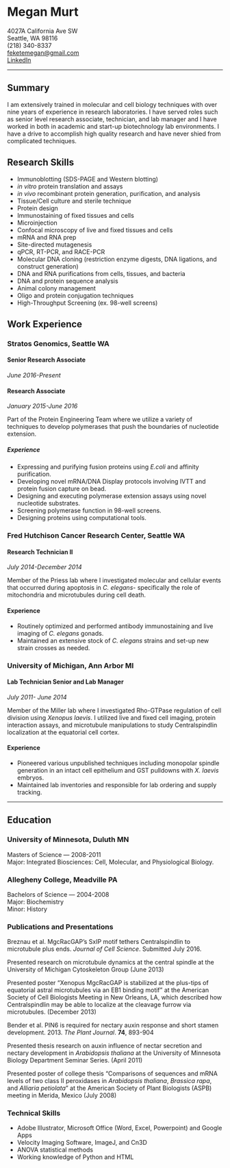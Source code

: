 # Megan Murt

4027A California Ave SW  
Seattle, WA 98116  
(218) 340-8337   
feketemegan@gmail.com  
[LinkedIn](https://www.linkedin.com/in/megan-murt-60457a68/)
* * *

## Summary
I am extensively trained in molecular and cell biology techniques with over nine years of experience in research laboratories. I have served roles such as senior level research associate, technician, and lab manager and I have worked in both in academic and start-up biotechnology lab environments.  I have a drive to accomplish high quality research and have never shied from complicated techniques.

## Research Skills
* Immunoblotting  (SDS-PAGE and Western blotting)
* _in vitro_ protein translation and assays                          
* _in vivo_ recombinant protein generation, purification, and analysis
* Tissue/Cell culture and sterile technique
* Protein design
* Immunostaining of fixed tissues and cells
* Microinjection
* Confocal microscopy of live and fixed tissues and cells
* mRNA and RNA prep
* Site-directed mutagenesis
* qPCR, RT-PCR, and RACE-PCR
* Molecular DNA cloning (restriction enzyme digests, DNA ligations, and construct generation)
* DNA and RNA purifications from cells, tissues, and bacteria
* DNA and protein sequence analysis  
* Animal colony management
* Oligo and protein conjugation techniques
* High-Throughput Screening (ex. 98-well screens)

## Work Experience

### Stratos Genomics, Seattle WA   
#### Senior Research Associate
_June 2016-Present_
#### Research Associate
_January 2015-June 2016_

Part of the Protein Engineering Team where we utilize a variety of techniques to develop polymerases that push the boundaries of nucleotide extension.  

##### Experience
* Expressing and purifying fusion proteins using _E.coli_ and affinity purification.
* Developing novel mRNA/DNA Display protocols involving IVTT and protein fusion
capture on bead.
* Designing and executing polymerase extension assays using novel nucleotide substrates.
* Screening polymerase function in 98-well screens.
* Designing proteins using computational tools.

### Fred Hutchison Cancer Research Center, Seattle WA
#### Research Technician II
_July 2014-December 2014_

Member of the Priess lab where I investigated molecular and cellular events that occurred during apoptosis in _C. elegans_- specifically the role of mitochondria and microtubules during cell death.

#### Experience
* Routinely optimized and performed antibody immunostaining and live imaging of _C. elegans_ gonads.           
* Maintained an extensive stock of _C. elegans_ strains and set-up new strain crosses as needed.

### University of Michigan, Ann Arbor MI
#### Lab Technician Senior and Lab Manager
_July 2011- June 2014_

 Member of the Miller lab where I investigated Rho-GTPase regulation of cell division using _Xenopus laevis_. I utilized live and fixed cell imaging, protein interaction assays, and microtubule manipulations to study Centralspindlin localization at the equatorial cell cortex.

#### Experience   
* Pioneered various unpublished techniques including monopolar spindle generation in an intact cell epithelium and GST pulldowns with _X. laevis_ embryos.
* Maintained lab inventories and responsible for lab ordering and supply tracking.

* * *

## Education

### University of Minnesota, Duluth MN
Masters of Science — 2008-2011  
Major: Integrated Biosciences: Cell, Molecular,  and Physiological Biology.

### Allegheny College, Meadville PA
Bachelors of Science — 2004-2008  
Major: Biochemistry     
Minor: History  


### Publications and Presentations

Breznau et al. MgcRacGAP’s SxIP motif tethers Centralspindlin to microtubule plus ends. _Journal of Cell Science_. Submitted July 2016.   

Presented research on microtubule dynamics at the central spindle at the University of Michigan Cytoskeleton Group (June 2013)

 Presented poster “Xenopus MgcRacGAP is stabilized at the plus-tips of equatorial astral microtubules via an EB1 binding motif” at the American Society of Cell Biologists Meeting in New Orleans, LA, which described how Centralspindlin may be able to localize at the cleavage furrow via microtubules. (December 2013)

 Bender et al. PIN6 is required for nectary auxin response and short stamen development. 2013. _The Plant Journal_. **74**, 893-904

 Presented thesis research on auxin influence of nectar secretion and nectary development in _Arabidopsis thaliana_ at the University of Minnesota Biology Department Seminar Series. (April 2011)

 Presented poster of college thesis “Comparisons of sequences and mRNA levels of two class II peroxidases in _Arabidopsis thaliana_, _Brassica rapa_, and _Alliaria petiolata_” at the American Society of Plant Biologists (ASPB) meeting in Merida, Mexico (July 2008)  

### Technical Skills

* Adobe Illustrator, Microsoft Office (Word, Excel, Powerpoint) and Google Apps
* Velocity Imaging Software, ImageJ, and Cn3D
* ANOVA statistical methods   
* Working knowledge of Python and HTML
